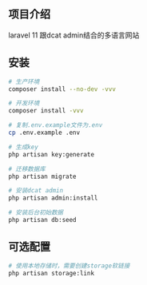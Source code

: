 ## 项目介绍

laravel 11 跟dcat admin结合的多语言网站

## 安装

```bash
# 生产环境  
composer install --no-dev -vvv

# 开发环境
composer install -vvv

# 复制.env.example文件为.env
cp .env.example .env

# 生成key
php artisan key:generate

# 迁移数据库
php artisan migrate

# 安装dcat admin
php artisan admin:install

# 安装后台初始数据
php artisan db:seed

```

## 可选配置

```bash
# 使用本地存储时，需要创建storage软链接
php artisan storage:link
```
